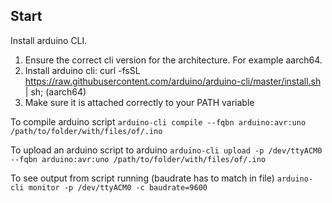 ## Start

Install arduino CLI.
1. Ensure the correct cli version for the architecture. For example aarch64.
2. Install arduino cli: curl -fsSL https://raw.githubusercontent.com/arduino/arduino-cli/master/install.sh | sh; (aarch64)
3. Make sure it is attached correctly to your PATH variable


To compile arduino script
```arduino-cli compile --fqbn arduino:avr:uno /path/to/folder/with/files/of/.ino```


To upload an arduino script to arduino
```arduino-cli upload -p /dev/ttyACM0 --fqbn arduino:avr:uno /path/to/folder/with/files/of/.ino```

To see output from script running (baudrate has to match in file)
```arduino-cli monitor -p /dev/ttyACM0 -c baudrate=9600```
